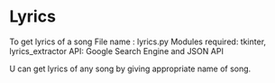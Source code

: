 # Lyrics
To get lyrics of a song
File name : lyrics.py
Modules required: tkinter, lyrics_extractor
API: Google Search Engine and JSON API

U can get lyrics of any song by giving appropriate name of song.
